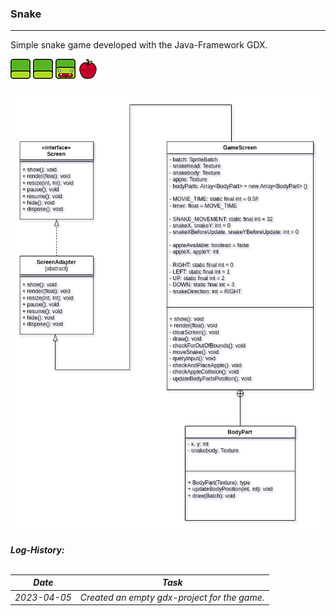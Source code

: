 ### Snake ###
<hr>

Simple snake game developed with the Java-Framework GDX.

![Snakebody](/assets/snakebody.png)
![Snakebody](/assets/snakebody.png)
![Snakehead](/assets/snakehead.png)
![Apple](/assets/apple.png)

![UML](Snake_Java_GDX_UML.png)

<i>
<b>Log-History:</b>
<br><br>
<table>
<thead>
  <th>Date</th><th>Task</th>
</thead>
<tbody>
  <tr>
    <td>2023-04-05</td><td>Created an empty gdx-project for the game.</td>
  </tr>
</tbody>
</table>
</i>
